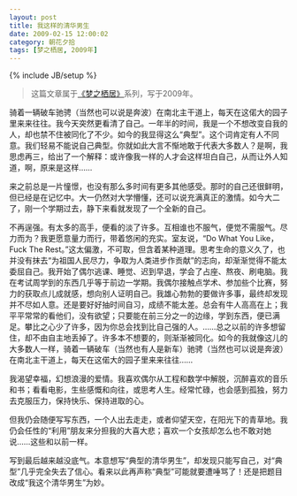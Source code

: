 ```yaml
---
layout: post
title: 我这样的清华男生
date: 2009-02-15 12:00:02
category: 朝花夕拾
tags: [梦之栖居, 2009年]
---
```

{% include JB/setup %}

> 这篇文章属于[《梦之栖居》](/posts/where-the-dreams-reside/)系列，写于2009年。
	
<!--more-->

骑着一辆破车驰骋（当然也可以说是奔波）在南北主干道上，每天在这偌大的园子里来来往往。我今天突然更看清了自己。一年半的时间，我是一个不想改变自我的人，却也禁不住被同化了不少。如今的我显得这么“典型”。这个词肯定有人不同意。我们轻易不能说自己典型。你就如此大言不惭地敢于代表大多数人？是啊，我思虑再三，给出了一个解释：或许像我一样的人才会这样坦白自己，从而让外人知道，啊，原来是这样……

来之前总是一片憧憬，也没有那么多时间有更多其他感受。那时的自己还很鲜明，但已经是在记忆中。大一仍然对大学懵懂，还可以说充满真正的激情。如今大二了，刚一个学期过去，静下来看就发现了一个全新的自己。

不再逞强。有太多的高手，便看的淡了许多。互相谁也不服气，便觉不需服气。尽力而为？我更愿意量力而行，带着悠闲的充实。室友说，“Do What You Like，Fuck The Rest。”这太偏激，不可取，但含着某种道理。思考生命的意义久了，也并没有抹去“为祖国人民尽力，争取为人类进步作贡献”的志向，却渐渐觉得不能太委屈自己。我开始了偶尔逃课、睡觉、迟到早退，学会了占座、熬夜、刷电脑。我在考试周学到的东西几乎等于前边一学期。我偶尔接触点学术、参加些个比赛，努力的获取点儿成就感，想向别人证明自己。我雄心勃勃的要做许多事，最终却发现并不尽如人意。还是要好好抽时间自习，成绩不能太差。总会有牛人高高在上；我平平常常的看他们，没有欲望；只要能在前三分之一的边缘，学到东西，便已满足。攀比之心少了许多，因为你总会找到比自己强的人。……总之以前的许多想留住，却不由自主地丢掉了。许多本不想要的，则渐渐被同化。如今的我就像这儿的大多数人一样，骑着一辆破车（当然也有人是新车）驰骋（当然也可以说是奔波）在南北主干道上，每天在这偌大的园子里来来往往……

我渴望幸福，幻想浪漫的爱情。我喜欢偶尔从工程和数学中解脱，沉醉喜欢的音乐和书；看看电影，生些感慨和向往，或思考人生。经常忙碌，也会感到孤独，努力去克服压力，保持快乐、保持进取的心。

但我仍会随便写写东西，一个人出去走走，或者仰望天空，在阳光下的青草地。我仍会任性的“利用”朋友来分担我的大喜大悲；喜欢一个女孩却怎么也不敢对她说……这些和以前一样。

写到最后越来越没底气。本意想写“典型的清华男生”，却发现只能写自己，对“典型”几乎完全失去了信心。看来以此再声称“典型”可能就要遭唾骂了！还是把题目改成“我这个清华男生”为妙。